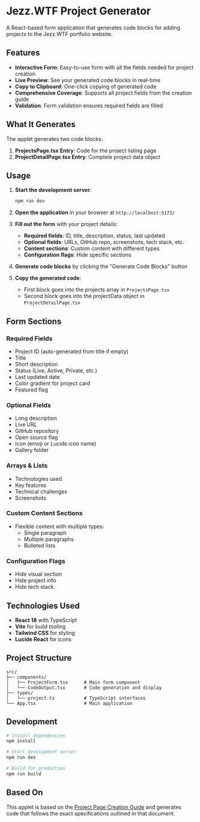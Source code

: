 # Jezz.WTF Project Generator

A React-based form application that generates code blocks for adding projects to the Jezz.WTF portfolio website.

## Features

- **Interactive Form**: Easy-to-use form with all the fields needed for project creation
- **Live Preview**: See your generated code blocks in real-time
- **Copy to Clipboard**: One-click copying of generated code
- **Comprehensive Coverage**: Supports all project fields from the creation guide
- **Validation**: Form validation ensures required fields are filled

## What It Generates

The applet generates two code blocks:

1. **ProjectsPage.tsx Entry**: Code for the project listing page
2. **ProjectDetailPage.tsx Entry**: Complete project data object

## Usage

1. **Start the development server**:
   ```bash
   npm run dev
   ```

2. **Open the application** in your browser at `http://localhost:5173/`

3. **Fill out the form** with your project details:
   - **Required fields**: ID, title, description, status, last updated
   - **Optional fields**: URLs, GitHub repo, screenshots, tech stack, etc.
   - **Content sections**: Custom content with different types
   - **Configuration flags**: Hide specific sections

4. **Generate code blocks** by clicking the "Generate Code Blocks" button

5. **Copy the generated code**:
   - First block goes into the projects array in `ProjectsPage.tsx`
   - Second block goes into the projectData object in `ProjectDetailPage.tsx`

## Form Sections

### Required Fields
- Project ID (auto-generated from title if empty)
- Title
- Short description
- Status (Live, Active, Private, etc.)
- Last updated date
- Color gradient for project card
- Featured flag

### Optional Fields
- Long description
- Live URL
- GitHub repository
- Open source flag
- Icon (emoji or Lucide icon name)
- Gallery folder

### Arrays & Lists
- Technologies used
- Key features
- Technical challenges
- Screenshots

### Custom Content Sections
- Flexible content with multiple types:
  - Single paragraph
  - Multiple paragraphs
  - Bulleted lists

### Configuration Flags
- Hide visual section
- Hide project info
- Hide tech stack

## Technologies Used

- **React 18** with TypeScript
- **Vite** for build tooling
- **Tailwind CSS** for styling
- **Lucide React** for icons

## Project Structure

```
src/
├── components/
│   ├── ProjectForm.tsx      # Main form component
│   └── CodeOutput.tsx       # Code generation and display
├── types/
│   └── project.ts           # TypeScript interfaces
└── App.tsx                  # Main application
```

## Development

```bash
# Install dependencies
npm install

# Start development server
npm run dev

# Build for production
npm run build
```

## Based On

This applet is based on the [Project Page Creation Guide](../docs/project-page-creation-guide.md) and generates code that follows the exact specifications outlined in that document.
